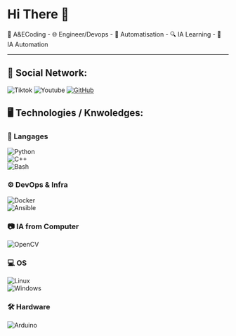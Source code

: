 # Hi There 👋

🔗 A&ECoding - 🌐 Engineer/Devops - 🎯 Automatisation - 🔍 IA Learning - 📡 IA Automation

---

## 📌 Social Network: 

![Tiktok](https://img.shields.io/badge/Tiktok-FCC624?style=for-the-badge&logo=tiktok&logoColor=black) 
![Youtube](https://img.shields.io/badge/Youtube-FCC624?style=for-the-badge&logo=Youtube&logoColor=black) 
[![GitHub](https://img.shields.io/badge/GitHub-181717?style=for-the-badge&logo=github&logoColor=white)](https://github.com/tonprofil)  

## 🖥 Technologies / Knwoledges:

### 🔹 Langages  
![Python](https://img.shields.io/badge/Python-3776AB?style=for-the-badge&logo=python&logoColor=white)  
![C++](https://img.shields.io/badge/C++-00599C?style=for-the-badge&logo=c%2b%2b&logoColor=white)  
![Bash](https://img.shields.io/badge/Bash-4EAA25?style=for-the-badge&logo=gnu-bash&logoColor=white)  

### ⚙️ DevOps & Infra  
![Docker](https://img.shields.io/badge/Docker-2496ED?style=for-the-badge&logo=docker&logoColor=white)  
![Ansible](https://img.shields.io/badge/Ansible-EE0000?style=for-the-badge&logo=ansible&logoColor=white)  

### 📷 IA from Computer  
![OpenCV](https://img.shields.io/badge/OpenCV-5C3EE8?style=for-the-badge&logo=opencv&logoColor=white)  

### 💻 OS  
![Linux](https://img.shields.io/badge/Linux-FCC624?style=for-the-badge&logo=linux&logoColor=black)  
![Windows](https://img.shields.io/badge/Windows-0078D6?style=for-the-badge&logo=windows&logoColor=white)  

### 🛠️ Hardware  
![Arduino](https://img.shields.io/badge/Arduino-00979D?style=for-the-badge&logo=arduino&logoColor=white)  


